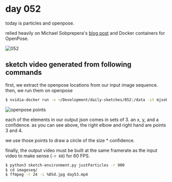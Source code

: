# day 052

today is particles and openpose.

relied heavily on Michael Sobprepera's [blog post](http://michaelsobrepera.com/guides/openposeaws.html) and Docker containers for OpenPose. 


![052](https://github.com/burningion/daily-sketches/raw/master/052/images/00053.jpg)


## sketch video generated from following commands

first, we extract the openpose locations from our input image sequence. then, we run them on openpose

```bash
$ nvidia-docker run -v ~/Development/daily-sketches/052:/data -it mjsobrep/openpose:latest ./build/examples/openpose/openpose.bin --video /data/quickflip.mp4 --write_images /data/labeledSq --write_keypoint_json /data/walkdataSq/ --no_display
```

![openpose points](https://github.com/burningion/daily-sketches/raw/master/017/images/keypoints_pose.png)

each of the elements in our output json comes in sets of 3. an x, y, and a confidence. as you can see above, the right elbow and right hand are points 3 and 4.

we use those points to draw a circle of the size * confidence.

finally, the output video must be built at the same framerate as the input video to make sense (`-r 60`) for 60 FPS.

```bash
$ python3 sketch-environment.py justParticles -r 900
$ cd imageseq/
$ ffmpeg -r 24 -i %05d.jpg day53.mp4
```
